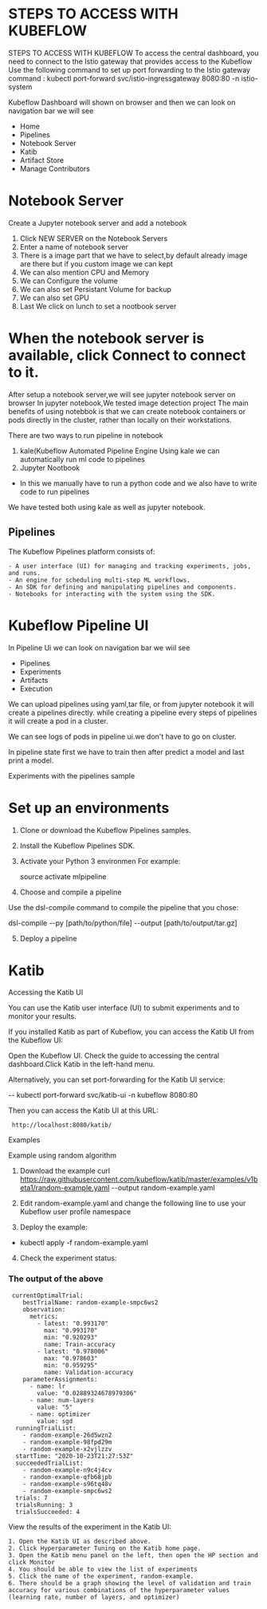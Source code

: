 # STEPS TO ACCESS WITH KUBEFLOW
 STEPS TO ACCESS WITH KUBEFLOW
To access the central dashboard, you need to connect to the Istio gateway that provides access to the Kubeflow
Use the following command to set up port forwarding to the Istio gateway
command : kubectl port-forward svc/istio-ingressgateway 8080:80 -n istio-system

Kubeflow Dashboard will shown on browser and then we can look on navigation bar we will see

- Home
- Pipelines
- Notebook Server
- Katib
- Artifact Store
- Manage Contributors


# Notebook Server 
Create a Jupyter notebook server and add a notebook

1. Click NEW SERVER on the Notebook Servers
2. Enter a name of notebook server
3. There is a image part that we have to select,by default already image are there but if you custom image we can kept
4. We can also mention CPU and Memory
5. We can Configure the volume
6. We can also set Persistant Volume for backup
7. We can also set GPU
8. Last We click on lunch to set a nootbook server

# When the notebook server is available, click Connect to connect to it.

After setup a notebook server,we will see jupyter notebook server on browser
In jupyter notebook,We tested image detection project
The main benefits of using notebbok is that we can create notebook containers or pods directly in the cluster, rather than locally on their workstations.

There are two ways to run pipeline in notebook
1. kale(Kubeflow Automated Pipeline Engine
 Using kale we can automatically run ml code to pipelines
2. Jupyter Nootbook
 - In this we manually have to run a python code and we also have to write code to run pipelines

We have tested both using kale as well as jupyter notebook.



## Pipelines

The Kubeflow Pipelines platform consists of:

    - A user interface (UI) for managing and tracking experiments, jobs, and runs.
    - An engine for scheduling multi-step ML workflows.
    - An SDK for defining and manipulating pipelines and components.
    - Notebooks for interacting with the system using the SDK.



# Kubeflow Pipeline UI

In Pipeline Ui we can look on navigation bar we wiil see
- Pipelines
- Experiments
- Artifacts
- Execution


We can upload pipelines using yaml,tar file, or from jupyter notebook it will create a pipelines directly.
while creating a pipeline every steps of pipelines it will create a pod in a cluster.

We can see logs of pods in pipeline ui.we don't have to go on cluster.


In pipeline state first we have to train then after predict a model and last print a model.



Experiments with the pipelines sample

# Set up an environments
1. Clone or download the Kubeflow Pipelines samples.
2. Install the Kubeflow Pipelines SDK.
3. Activate your Python 3 environmen
    For example:

      source activate mlpipeline
4. Choose and compile a pipeline

  Use the dsl-compile command to compile the pipeline that you chose:

dsl-compile --py [path/to/python/file] --output [path/to/output/tar.gz]

5. Deploy a pipeline


# Katib

Accessing the Katib UI

You can use the Katib user interface (UI) to submit experiments and to monitor your results. 

If you installed Katib as part of Kubeflow, you can access the Katib UI from the Kubeflow UI:

Open the Kubeflow UI. Check the guide to accessing the central dashboard.Click Katib in the left-hand menu.

Alternatively, you can set port-forwarding for the Katib UI service:

   -- kubectl port-forward svc/katib-ui -n kubeflow 8080:80
   
Then you can access the Katib UI at this URL:

     http://localhost:8080/katib/

Examples

Example using random algorithm

1. Download the example
   curl https://raw.githubusercontent.com/kubeflow/katib/master/examples/v1beta1/random-example.yaml --output random-example.yaml

2. Edit random-example.yaml and change the following line to use your Kubeflow user profile namespace
3. Deploy the example:
 - kubectl apply -f random-example.yaml
4. Check the experiment status:

### The output of the above 
     currentOptimalTrial:
        bestTrialName: random-example-smpc6ws2
        observation:
          metrics:
            - latest: "0.993170"
              max: "0.993170"
              min: "0.920293"
              name: Train-accuracy
            - latest: "0.978006"
              max: "0.978603"
              min: "0.959295"
              name: Validation-accuracy
        parameterAssignments:
          - name: lr
            value: "0.02889324678979306"
          - name: num-layers
            value: "5"
          - name: optimizer
            value: sgd
      runningTrialList:
        - random-example-26d5wzn2
        - random-example-98fpd29m
        - random-example-x2vjlzzv
      startTime: "2020-10-23T21:27:53Z"
      succeededTrialList:
        - random-example-n9c4j4cv
        - random-example-qfb68jpb
        - random-example-s96tq48v
        - random-example-smpc6ws2
      trials: 7
      trialsRunning: 3
      trialsSucceeded: 4

  



View the results of the experiment in the Katib UI:

    1. Open the Katib UI as described above.
    2. Click Hyperparameter Tuning on the Katib home page.
    3. Open the Katib menu panel on the left, then open the HP section and click Monitor
    4. You should be able to view the list of experiments
    5. Click the name of the experiment, random-example.
    6. There should be a graph showing the level of validation and train accuracy for various combinations of the hyperparameter values (learning rate, number of layers, and optimizer)


